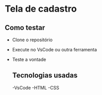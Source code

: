 # Tela de cadastro 

## Como testar 
- Clone o repositório
- Execute no VsCode ou outra ferramenta
- Teste a vontade

  ## Tecnologias usadas
  -VsCode
  -HTML
  -CSS
